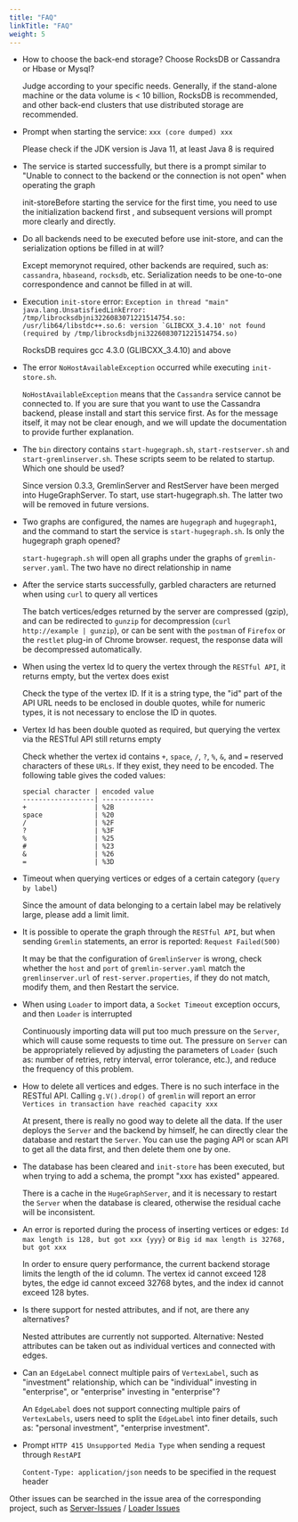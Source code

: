 ```yaml
---
title: "FAQ"
linkTitle: "FAQ"
weight: 5
---
```


- How to choose the back-end storage? Choose RocksDB or Cassandra or Hbase or Mysql?

  Judge according to your specific needs. Generally, if the stand-alone machine or the data volume is < 10 billion, RocksDB is recommended, and other back-end clusters that use distributed storage are recommended.

- Prompt when starting the service: `xxx (core dumped) xxx`

  Please check if the JDK version is Java 11, at least Java 8 is required

- The service is started successfully, but there is a prompt similar to "Unable to connect to the backend or the connection is not open" when operating the graph

  init-storeBefore starting the service for the first time, you need to use the initialization backend first , and subsequent versions will prompt more clearly and directly.
  
- Do all backends need to be executed before use init-store, and can the serialization options be filled in at will?

  Except memorynot required, other backends are required, such as: `cassandra`, `hbaseand`, `rocksdb`, etc. Serialization needs to be one-to-one correspondence and cannot be filled in at will.

- Execution `init-store` error: ```Exception in thread "main" java.lang.UnsatisfiedLinkError: /tmp/librocksdbjni3226083071221514754.so: /usr/lib64/libstdc++.so.6: version `GLIBCXX_3.4.10' not found (required by /tmp/librocksdbjni3226083071221514754.so)```

  RocksDB requires gcc 4.3.0 (GLIBCXX_3.4.10) and above

- The error `NoHostAvailableException` occurred while executing `init-store.sh`.

  `NoHostAvailableException` means that the `Cassandra` service cannot be connected to. If you are sure that you want to use the Cassandra backend, please install and start this service first. As for the message itself, it may not be clear enough, and we will update the documentation to provide further explanation.
  
- The `bin` directory contains `start-hugegraph.sh`, `start-restserver.sh` and `start-gremlinserver.sh`.  These scripts seem to be related to startup.  Which one should be used?

  Since version 0.3.3, GremlinServer and RestServer have been merged into HugeGraphServer. To start, use start-hugegraph.sh. The latter two will be removed in future versions.

- Two graphs are configured, the names are `hugegraph` and `hugegraph1`, and the command to start the service is `start-hugegraph.sh`. Is only the hugegraph graph opened?

  `start-hugegraph.sh` will open all graphs under the graphs of `gremlin-server.yaml`.  The two have no direct relationship in name

- After the service starts successfully, garbled characters are returned when using `curl` to query all vertices

  The batch vertices/edges returned by the server are compressed (gzip), and can be redirected to `gunzip` for decompression (`curl http://example | gunzip`), or can be sent with the `postman` of `Firefox` or the `restlet` plug-in of Chrome browser. request, the response data will be decompressed automatically.
  
- When using the vertex Id to query the vertex through the `RESTful API`, it returns empty, but the vertex does exist

  Check the type of the vertex ID. If it is a string type, the "id" part of the API URL needs to be enclosed in double quotes, while for numeric types, it is not necessary to enclose the ID in quotes.

- Vertex Id has been double quoted as required, but querying the vertex via the   RESTful API  still returns empty
  
  Check whether the vertex id contains `+`, `space`, `/`, `?`, `%`, `&`, and `=` reserved characters of these `URLs`.  If they exist, they need to be encoded. The following table gives the coded values:
  
  ```
  special character | encoded value
  ------------------| -------------
  +                 | %2B
  space             | %20
  /                 | %2F
  ?                 | %3F
  %                 | %25
  #                 | %23
  &                 | %26
  =                 | %3D
  ```
  
- Timeout when querying vertices or edges of a certain category (`query by label`)

  Since the amount of data belonging to a certain label may be relatively large, please add a limit limit.

- It is possible to operate the graph through the `RESTful API`, but when sending `Gremlin` statements, an error is reported: `Request Failed(500)`

  It may be that the configuration of `GremlinServer` is wrong, check whether the `host` and `port` of `gremlin-server.yaml` match the `gremlinserver.url` of `rest-server.properties`, if they do not match, modify them, and then Restart the service.

- When using `Loader` to import data, a `Socket Timeout` exception occurs, and then `Loader` is interrupted

  Continuously importing data will put too much pressure on the `Server`, which will cause some requests to time out. The pressure on `Server` can be appropriately relieved by adjusting the parameters of `Loader` (such as: number of retries, retry interval, error tolerance, etc.), and reduce the frequency of this problem.

- How to delete all vertices and edges. There is no such interface in the RESTful API. Calling `g.V().drop()` of `gremlin` will report an error `Vertices in transaction have reached capacity xxx`

  At present, there is really no good way to delete all the data. If the user deploys the `Server` and the backend by himself, he can directly clear the database and restart the `Server`. You can use the paging API or scan API to get all the data first, and then delete them one by one.

- The database has been cleared and `init-store` has been executed, but when trying to add a schema, the prompt "xxx has existed" appeared.

  There is a cache in the `HugeGraphServer`, and it is necessary to restart the `Server` when the database is cleared, otherwise the residual cache will be inconsistent.

- An error is reported during the process of inserting vertices or edges: `Id max length is 128, but got xxx {yyy}` or `Big id max length is 32768, but got xxx`

  In order to ensure query performance, the current backend storage limits the length of the id column. The vertex id cannot exceed 128 bytes, the edge id cannot exceed 32768 bytes, and the index id cannot exceed 128 bytes.

- Is there support for nested attributes, and if not, are there any alternatives?

  Nested attributes are currently not supported. Alternative: Nested attributes can be taken out as individual vertices and connected with edges.

- Can an `EdgeLabel` connect multiple pairs of `VertexLabel`, such as "investment" relationship, which can be "individual" investing in "enterprise", or "enterprise" investing in "enterprise"?

  An `EdgeLabel` does not support connecting multiple pairs of `VertexLabels`, users need to split the `EdgeLabel` into finer details, such as: "personal investment", "enterprise investment".

- Prompt `HTTP 415 Unsupported Media Type` when sending a request through `RestAPI`

  `Content-Type: application/json` needs to be specified in the request header

Other issues can be searched in the issue area of the corresponding project, such as [Server-Issues](https://github.com/hugegraph/hugegraph/issues) / [Loader Issues](https://github.com/hugegraph/hugegraph-loader/issues)
